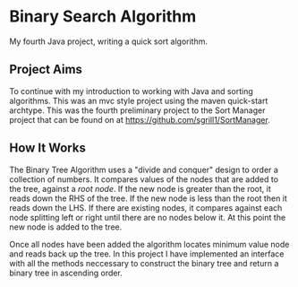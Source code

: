 # Binary Search Algorithm
My fourth Java project, writing a quick sort algorithm.

## Project Aims 
To continue with my introduction to working with Java and sorting algorithms. This was an mvc style project using the maven quick-start archtype. This was the fourth preliminary project to the Sort Manager project that can be found on at https://github.com/sgrill1/SortManager.  

## How It Works
The Binary Tree Algorithm uses a "divide and conquer" design to order a collection of numbers. It compares values of the nodes that are added to the tree, against a *root node*. If the new node is greater than the root, it reads down the RHS of the tree. If the new node is less than the root then it reads down the LHS. If there are existing nodes, it compares against each node splitting left or right until there are no nodes below it. At this point the new node is added to the tree. 

Once all nodes have been added the algorithm locates minimum value node and reads back up the tree. In this project I have implemented an interface with all the methods neccessary to construct the binary tree and return a binary tree in ascending order.
